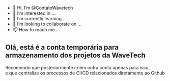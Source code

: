 - 👋 Hi, I’m @ContatoWavetech
- 👀 I’m interested in ...
- 🌱 I’m currently learning ...
- 💞️ I’m looking to collaborate on ...
- 📫 How to reach me ...

<!---
ContatoWavetech/ContatoWavetech is a ✨ special ✨ repository because its `README.md` (this file) appears on your GitHub profile.
You can click the Preview link to take a look at your changes.
--->
<h2>Olá, está é a conta temporária para armazenamento dos projetos  da WaveTech</h2>

<span>Recomendo que posteriormente criem outra conta apenas para isso, </br>
  e que centralize os processos de CI/CD relacionados diretamente ao Github
</span>
